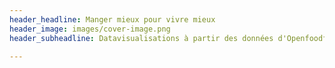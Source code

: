 ```yaml
---
header_headline: Manger mieux pour vivre mieux
header_image: images/cover-image.png
header_subheadline: Datavisualisations à partir des données d'Openfoodfacts 
 
---
```


